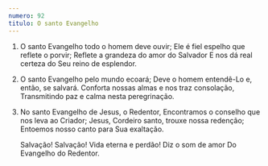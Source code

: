 ```yaml
---
numero: 92
titulo: O santo Evangelho
---
```

1. O santo Evangelho todo o homem deve ouvir;
   Ele é fiel espelho que reflete o porvir;
   Reflete a grandeza do amor do Salvador
   E nos dá real certeza do Seu reino de esplendor.

2. O santo Evangelho pelo mundo ecoará;
   Deve o homem entendê-Lo e, então, se salvará.
   Conforta nossas almas e nos traz consolação,
   Transmitindo paz e calma nesta peregrinação.

3. No santo Evangelho de Jesus, o Redentor,
   Encontramos o conselho que nos leva ao Criador;
   Jesus, Cordeiro santo, trouxe nossa redenção;
   Entoemos nosso canto para Sua exaltação.

   Salvação! Salvação!
   Vida eterna e perdão!
   Diz o som de amor
   Do Evangelho do Redentor.
